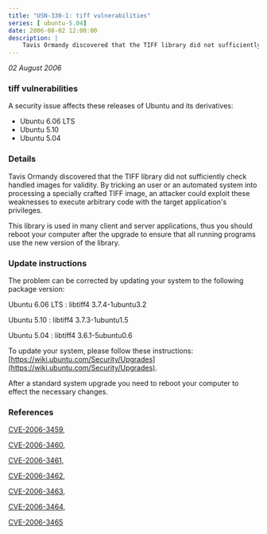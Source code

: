 ```yaml
---
title: "USN-330-1: tiff vulnerabilities"
series: [ ubuntu-5.04]
date: 2006-08-02 12:00:00
description: |
    Tavis Ormandy discovered that the TIFF library did not sufficiently check handled images for validity. By tricking an user or an automated system into processing a specially crafted TIFF image, an attacker could exploit these weaknesses to execute arbitrary code with the target application&#39;s privileges.
--- 
```

 
 

*02 August 2006*

### tiff vulnerabilities

A security issue affects these releases of Ubuntu and its derivatives:

* Ubuntu 6.06 LTS
* Ubuntu 5.10
* Ubuntu 5.04

### Details

Tavis Ormandy discovered that the TIFF library did not sufficiently check handled images for validity. By tricking an user or an automated system into processing a specially crafted TIFF image, an attacker could exploit these weaknesses to execute arbitrary code with the target application&#39;s privileges.

This library is used in many client and server applications, thus you should reboot your computer after the upgrade to ensure that all running programs use the new version of the library.

### Update instructions

The problem can be corrected by updating your system to the following package version:

Ubuntu 6.06 LTS
 : libtiff4 <span>3.7.4-1ubuntu3.2</span>

Ubuntu 5.10
 : libtiff4 <span>3.7.3-1ubuntu1.5</span>

Ubuntu 5.04
 : libtiff4 <span>3.6.1-5ubuntu0.6</span>

To update your system, please follow these instructions: [https://wiki.ubuntu.com/Security/Upgrades](https://wiki.ubuntu.com/Security/Upgrades).

After a standard system upgrade you need to reboot your computer to effect the necessary changes.

### References

 
 [CVE-2006-3459](http://people.ubuntu.com/~ubuntu-security/cve/CVE-2006-3459), 

 [CVE-2006-3460](http://people.ubuntu.com/~ubuntu-security/cve/CVE-2006-3460), 

 [CVE-2006-3461](http://people.ubuntu.com/~ubuntu-security/cve/CVE-2006-3461), 

 [CVE-2006-3462](http://people.ubuntu.com/~ubuntu-security/cve/CVE-2006-3462), 

 [CVE-2006-3463](http://people.ubuntu.com/~ubuntu-security/cve/CVE-2006-3463), 

 [CVE-2006-3464](http://people.ubuntu.com/~ubuntu-security/cve/CVE-2006-3464), 

 [CVE-2006-3465](http://people.ubuntu.com/~ubuntu-security/cve/CVE-2006-3465)
 

